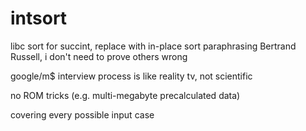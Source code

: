 intsort
=======

libc sort for succint, replace with in-place sort
paraphrasing Bertrand Russell, i don't need to prove others wrong

google/m$ interview process is like reality tv, not scientific

no ROM tricks (e.g. multi-megabyte precalculated data)

covering every possible input case

